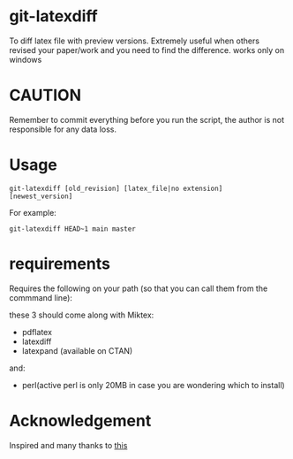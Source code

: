 # git-latexdiff
To diff latex file with preview versions.
Extremely useful when others revised your paper/work and you need to find the difference.
works only on windows


# CAUTION
Remember to commit everything before you run the script, the author is not responsible for any data loss.

# Usage

`git-latexdiff [old_revision] [latex_file|no extension] [newest_version]`

For example:

`git-latexdiff HEAD~1 main master`

# requirements
Requires the following on your path (so that you can call them from the commmand line):

these 3 should come along with Miktex:
- pdflatex
- latexdiff
- latexpand (available on CTAN)

and:
- perl(active perl is only 20MB in case you are wondering which to install)

 

# Acknowledgement
Inspired and many thanks to [this](https://chemicalkinetics.wordpress.com/2014/07/24/git-latexdiff-batch-script-for-windows/)


